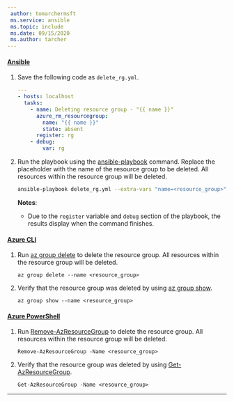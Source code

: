 ```yaml
---
 author: tomarchermsft
 ms.service: ansible
 ms.topic: include
 ms.date: 09/15/2020
 ms.author: tarcher
---
```


#### [Ansible](#tab/ansible)

1. Save the following code as `delete_rg.yml`.

    ```yml
    ---
    - hosts: localhost
      tasks:
        - name: Deleting resource group - "{{ name }}"
          azure_rm_resourcegroup:
            name: "{{ name }}"
            state: absent
          register: rg
        - debug:
            var: rg
    ```

1. Run the playbook using the [ansible-playbook](https://docs.ansible.com/ansible/latest/user_guide/playbooks.html) command. Replace the placeholder with the name of the resource group to be deleted. All resources within the resource group will be deleted.

    ```bash
    ansible-playbook delete_rg.yml --extra-vars "name=<resource_group>"
    ```

    **Notes**:

    - Due to the `register` variable and `debug` section of the playbook, the results display when the command finishes.
    
#### [Azure CLI](#tab/azure-cli)

1. Run [az group delete](https://docs.microsoft.com/cli/azure/group#az_group_delete) to delete the resource group. All resources within the resource group will be deleted.

    ```azurecli
    az group delete --name <resource_group>
    ```

1. Verify that the resource group was deleted by using [az group show](https://docs.microsoft.com/cli/azure/group#az_group_show).

    ```azurecli
    az group show --name <resource_group>
    ```

#### [Azure PowerShell](#tab/azure-powershell)

1. Run [Remove-AzResourceGroup](https://docs.microsoft.com/powershell/module/az.resources/Remove-AzResourceGroup) to delete the resource group. All resources within the resource group will be deleted.

    ```azurepowershell
    Remove-AzResourceGroup -Name <resource_group>
    ```

1. Verify that the resource group was deleted by using [Get-AzResourceGroup](https://docs.microsoft.com/powershell/module/az.resources/Get-AzResourceGroup).

    ```azurepowershell
    Get-AzResourceGroup -Name <resource_group>
    ```

---
